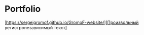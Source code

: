 # Portfolio 

[https://sergeigromof.github.io/GromoF-website/][Произвольный регистронезависимый текст]

